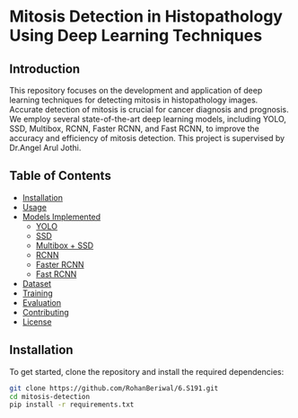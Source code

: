 # Mitosis Detection in Histopathology Using Deep Learning Techniques

## Introduction
This repository focuses on the development and application of deep learning techniques for detecting mitosis in histopathology images. Accurate detection of mitosis is crucial for cancer diagnosis and prognosis. We employ several state-of-the-art deep learning models, including YOLO, SSD, Multibox, RCNN, Faster RCNN, and Fast RCNN, to improve the accuracy and efficiency of mitosis detection. This project is supervised by Dr.Angel Arul Jothi.

## Table of Contents
- [Installation](#installation)
- [Usage](#usage)
- [Models Implemented](#models-implemented)
  - [YOLO](#yolo)
  - [SSD](#ssd)
  - [Multibox + SSD](#multibox--ssd)
  - [RCNN](#rcnn)
  - [Faster RCNN](#faster-rcnn)
  - [Fast RCNN](#fast-rcnn)
- [Dataset](#dataset)
- [Training](#training)
- [Evaluation](#evaluation)
- [Contributing](#contributing)
- [License](#license)

## Installation
To get started, clone the repository and install the required dependencies:
```bash
git clone https://github.com/RohanBeriwal/6.S191.git
cd mitosis-detection
pip install -r requirements.txt
